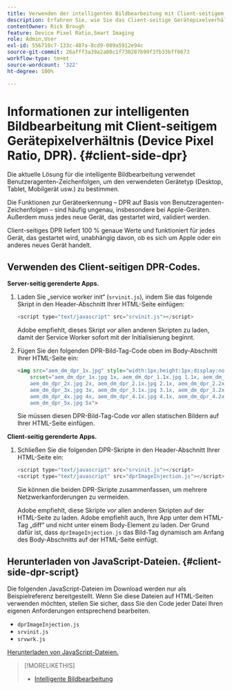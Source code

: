 ```yaml
---
title: Verwenden der intelligenten Bildbearbeitung mit Client-seitigem Gerätepixelverhältnis (Device Pixel Ratio).
description: Erfahren Sie, wie Sie das Client-seitige Gerätepixelverhältnis mit der intelligenten Bildbearbeitung in Adobe Experience Manager as a Cloud Service mit Dynamic Media verwenden.
contentOwner: Rick Brough
feature: Device Pixel Ratio,Smart Imaging
role: Admin,User
exl-id: 556710c7-133c-487a-8cd9-009a5912e94c
source-git-commit: 26afff3a39a2a80c1f730287b99f3fb33bff0673
workflow-type: tm+mt
source-wordcount: '322'
ht-degree: 100%

---
```


# Informationen zur intelligenten Bildbearbeitung mit Client-seitigem Gerätepixelverhältnis (Device Pixel Ratio, DPR). {#client-side-dpr}

Die aktuelle Lösung für die intelligente Bildbearbeitung verwendet Benutzeragenten-Zeichenfolgen, um den verwendeten Gerätetyp (Desktop, Tablet, Mobilgerät usw.) zu bestimmen.

Die Funktionen zur Geräteerkennung – DPR auf Basis von Benutzeragenten-Zeichenfolgen – sind häufig ungenau, insbesondere bei Apple-Geräten. Außerdem muss jedes neue Gerät, das gestartet wird, validiert werden.

Client-seitiges DPR liefert 100 % genaue Werte und funktioniert für jedes Gerät, das gestartet wird, unabhängig davon, ob es sich um Apple oder ein anderes neues Gerät handelt.

<!-- See also [About network bandwidth optimization](/help/assets/dynamic-media/imaging-faq.md#network-bandwidth-optimization). -->

## Verwenden des Client-seitigen DPR-Codes.

**Server-seitig gerenderte Apps.**

1. Laden Sie „service worker init“ (`srvinit.js`), indem Sie das folgende Skript in den Header-Abschnitt Ihrer HTML-Seite einfügen:

   ```javascript
   <script type="text/javascript" src="srvinit.js"></script>
   ```

   Adobe empfiehlt, dieses Skript _vor_ allen anderen Skripten zu laden, damit der Service Worker sofort mit der Initialisierung beginnt.

1. Fügen Sie den folgenden DPR-Bild-Tag-Code oben im Body-Abschnitt Ihrer HTML-Seite ein:

   ```html
   <img src="aem_dm_dpr_1x.jpg" style="width:1px;height:1px;display:none"
       srcset="aem_dm_dpr_1x.jpg 1x, aem_dm_dpr_1.1x.jpg 1.1x, aem_dm_dpr_1.2x.jpg 1.2x, aem_dm_dpr_1.3x.jpg 1.3x, aem_dm_dpr_1.4x.jpg 1.4x, aem_dm_dpr_1.5x.jpg 1.5x, aem_dm_dpr_1.6x.jpg 1.6x,          aem_dm_dpr_1.7x.jpg 1.7x, aem_dm_dpr_1.8x.jpg 1.8x, aem_dm_dpr_1.9x.jpg 1.9x,
       aem_dm_dpr_2x.jpg 2x, aem_dm_dpr_2.1x.jpg 2.1x, aem_dm_dpr_2.2x.jpg 2.2x, aem_dm_dpr_2.3x.jpg 2.3x, aem_dm_dpr_2.4x.jpg 2.4x, aem_dm_dpr_2.5x.jpg 2.5x, aem_dm_dpr_2.6x.jpg 2.6x, aem_dm_dpr_2.7x.jpg 2.7x, aem_dm_dpr_2.8x.jpg 2.8x, aem_dm_dpr_2.9x.jpg 2.9x,
       aem_dm_dpr_3x.jpg 3x, aem_dm_dpr_3.1x.jpg 3.1x, aem_dm_dpr_3.2x.jpg 3.2x, aem_dm_dpr_3.3x.jpg 3.3x, aem_dm_dpr_3.4x.jpg 3.4x, aem_dm_dpr_3.5x.jpg 3.5x, aem_dm_dpr_3.6x.jpg 3.6x, aem_dm_dpr_3.7x.jpg 3.7x, aem_dm_dpr_3.8x.jpg 3.8x, aem_dm_dpr_3.9x.jpg 3.9x,
       aem_dm_dpr_4x.jpg 4x, aem_dm_dpr_4.1x.jpg 4.1x, aem_dm_dpr_4.2x.jpg 4.2x, aem_dm_dpr_4.3x.jpg 4.3x, aem_dm_dpr_4.4x.jpg 4.4x, aem_dm_dpr_4.5x.jpg 4.5x, aem_dm_dpr_4.6x.jpg 4.6x, aem_dm_dpr_4.7x.jpg 4.7x, aem_dm_dpr_4.8x.jpg 4.8x, aem_dm_dpr_4.9x.jpg 4.9x,
       aem_dm_dpr_5x.jpg 5x">
   ```

   Sie müssen diesen DPR-Bild-Tag-Code _vor_ allen statischen Bildern auf Ihrer HTML-Seite einfügen.

**Client-seitig gerenderte Apps.**

1. Schließen Sie die folgenden DPR-Skripte in den Header-Abschnitt Ihrer HTML-Seite ein:

   ```javascript
   <script type="text/javascript" src="srvinit.js"></script>
   <script type="text/javascript" src="dprImageInjection.js"></script>
   ```

   Sie können die beiden DPR-Skripte zusammenfassen, um mehrere Netzwerkanforderungen zu vermeiden.

   Adobe empfiehlt, diese Skripte _vor_ allen anderen Skripten auf der HTML-Seite zu laden.
Adobe empfiehlt auch, Ihre App unter dem HTML-Tag „diff“ und nicht unter einem Body-Element zu laden. Der Grund dafür ist, dass `dprImageInjection.js` das Bild-Tag dynamisch am Anfang des Body-Abschnitts auf der HTML-Seite einfügt.

## Herunterladen von JavaScript-Dateien. {#client-side-dpr-script}

Die folgenden JavaScript-Dateien im Download werden nur als Beispielreferenz bereitgestellt. Wenn Sie diese Dateien auf HTML-Seiten verwenden möchten, stellen Sie sicher, dass Sie den Code jeder Datei Ihren eigenen Anforderungen entsprechend bearbeiten.

* `dprImageInjection.js`
* `srvinit.js`
* `srvwrk.js`

[Herunterladen von JavaScript-Dateien.](/help/assets/dynamic-media/assets/aem-dynamicmedia-smartimaging-dpr.zip)

>[!MORELIKETHIS]
>
>* [Intelligente Bildbearbeitung](/help/assets/dynamic-media/imaging-faq.md)
